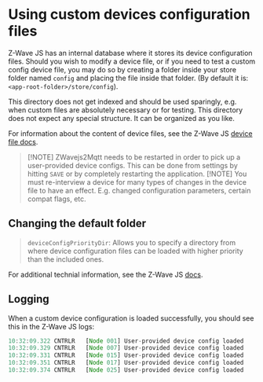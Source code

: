 # Using custom devices configuration files

Z-Wave JS has an internal database where it stores its device configuration files. Should you wish to modify a device file, or if you need to test a custom config device file, you may do so by creating a folder inside your store folder named `config` and placing the file inside that folder. (By default it is: `<app-root-folder>/store/config`).

This directory does not get indexed and should be used sparingly, e.g. when custom files are absolutely necessary or for testing. This directory does not expect any special structure. It can be organized as you like.

For information about the content of device files, see the Z-Wave JS [device file docs](https://zwave-js.github.io/node-zwave-js/#/config-files/file-format).

> [!NOTE] ZWavejs2Mqtt needs to be restarted in order to pick up a user-provided device configs. This can be done from settings by hitting `SAVE` or by completely restarting the application.
> [!NOTE] You must re-interview a device for many types of changes in the device file to have an effect. E.g. changed configuration parameters, certain compat flags, etc.

## Changing the default folder

> `deviceConfigPriorityDir`: Allows you to specify a directory from where device configuration files can be loaded with higher priority than the included ones.

For additional technial information, see the Z-Wave JS [docs](https://zwave-js.github.io/node-zwave-js/#/api/driver?id=zwaveoptions).

## Logging

When a custom device configuration is loaded successfully, you should see this in the Z-Wave JS logs:

```js
10:32:09.322 CNTRLR   [Node 001] User-provided device config loaded
10:32:09.329 CNTRLR   [Node 007] User-provided device config loaded
10:32:09.331 CNTRLR   [Node 015] User-provided device config loaded
10:32:09.351 CNTRLR   [Node 017] User-provided device config loaded
10:32:09.374 CNTRLR   [Node 025] User-provided device config loaded
```
